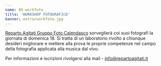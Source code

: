 ```yaml
---
name: 05-workfoto
title: 'WORKSHOP FOTOGRAFICO'
banner: extra/workfoto.jpg
---
```


<a href="https://www.facebook.com/repartoagitati.gruppofotocalendasco/" target="_blank" rel="noopener">Reparto Agitati Gruppo Foto Calendasco</a> sorveglierà coi suoi fotografi la giornata di domenica 18. Si tratta di un laboratorio rivolto a chiunque desideri migliorare e mettere alla prova le proprie competenze nel campo della fotografia applicata alla musica dal vivo.

Per informazioni e iscrizioni rivolgersi alla mail  - <a href="mailto:info@repartoagitati.it">info@repartoagitati.it</a>
